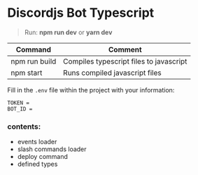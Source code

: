 # Discordjs Bot Typescript

> Run: **npm run dev** or **yarn dev**

| Command | Comment |
| ------ | ------ | 
| npm run build | Compiles typescript files to javascript |
| npm start | Runs compiled javascript files |

Fill in the ` .env ` file within the project with your information:

```
TOKEN = 
BOT_ID = 
```

### contents:
* events loader
* slash commands loader
* deploy command
* defined types